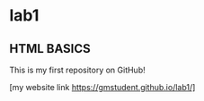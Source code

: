 # lab1
## HTML BASICS

This is my first repository on GitHub!

[my website link https://gmstudent.github.io/lab1/]
